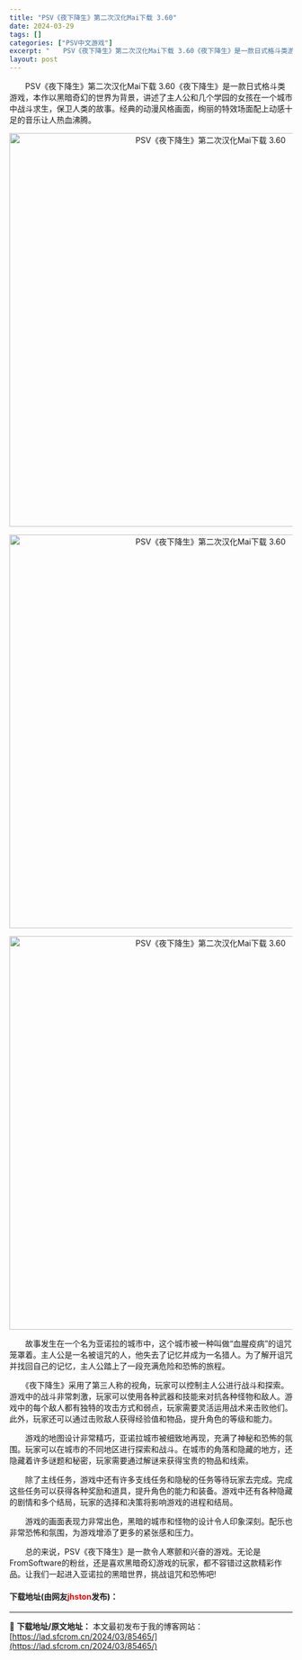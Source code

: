 ```yaml
---
title: "PSV《夜下降生》第二次汉化Mai下载 3.60"
date: 2024-03-29
tags: []
categories: ["PSV中文游戏"]
excerpt: "　　PSV《夜下降生》第二次汉化Mai下载 3.60《夜下降生》是一款日式格斗类游戏，本作以黑暗奇幻的世界为背景，讲述了主人公和几个学园的女孩在一个城市中战斗求生，保卫人类的故事。经典的动漫风格画面，绚丽的特效场面配上动感十足的音乐让人热血沸腾。 　　故事发生在一个名为亚诺拉的城市中，这个城市被一种&hellip;"
layout: post
---
```


 <p>　　PSV《夜下降生》第二次汉化Mai下载 3.60《夜下降生》是一款日式格斗类游戏，本作以黑暗奇幻的世界为背景，讲述了主人公和几个学园的女孩在一个城市中战斗求生，保卫人类的故事。经典的动漫风格画面，绚丽的特效场面配上动感十足的音乐让人热血沸腾。</p> <p align="center"><img align="" border="0" src="https://lad.sfcrom.cn/wp-content/uploads/2024/03/20240329_660674657297a.webp" width="700" alt="PSV《夜下降生》第二次汉化Mai下载 3.60" /></p> <p align="center"><img align="" border="0" src="https://lad.sfcrom.cn/wp-content/uploads/2024/03/20240329_66067465e170a.webp" width="700" alt="PSV《夜下降生》第二次汉化Mai下载 3.60" /></p> <p align="center"><img align="" border="0" src="https://lad.sfcrom.cn/wp-content/uploads/2024/03/20240329_6606746654924.webp" width="700" alt="PSV《夜下降生》第二次汉化Mai下载 3.60" /></p> <p>　　故事发生在一个名为亚诺拉的城市中，这个城市被一种叫做&ldquo;血腥疫病&rdquo;的诅咒笼罩着。主人公是一名被诅咒的人，他失去了记忆并成为一名猎人。为了解开诅咒并找回自己的记忆，主人公踏上了一段充满危险和恐怖的旅程。</p> <p>　　《夜下降生》采用了第三人称的视角，玩家可以控制主人公进行战斗和探索。游戏中的战斗非常刺激，玩家可以使用各种武器和技能来对抗各种怪物和敌人。游戏中的每个敌人都有独特的攻击方式和弱点，玩家需要灵活运用战术来击败他们。此外，玩家还可以通过击败敌人获得经验值和物品，提升角色的等级和能力。</p> <p>　　游戏的地图设计非常精巧，亚诺拉城市被细致地再现，充满了神秘和恐怖的氛围。玩家可以在城市的不同地区进行探索和战斗。在城市的角落和隐藏的地方，还隐藏着许多谜题和秘密，玩家需要通过解谜来获得宝贵的物品和线索。</p> <p>　　除了主线任务，游戏中还有许多支线任务和隐秘的任务等待玩家去完成。完成这些任务可以获得各种奖励和道具，提升角色的能力和装备。游戏中还有各种隐藏的剧情和多个结局，玩家的选择和决策将影响游戏的进程和结局。</p> <p>　　游戏的画面表现力非常出色，黑暗的城市和怪物的设计令人印象深刻。配乐也非常恐怖和氛围，为游戏增添了更多的紧张感和压力。</p> <p>　　总的来说，PSV《夜下降生》是一款令人寒颤和兴奋的游戏。无论是FromSoftware的粉丝，还是喜欢黑暗奇幻游戏的玩家，都不容错过这款精彩作品。让我们一起进入亚诺拉的黑暗世界，挑战诅咒和恐怖吧!</p> <p><h4>下载地址(由网友<font color="red">jhston</font>发布)：</h4></p> 

---
📖 **下载地址/原文地址：** 本文最初发布于我的博客网站：[https://lad.sfcrom.cn/2024/03/85465/](https://lad.sfcrom.cn/2024/03/85465/)
